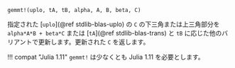 ```
gemmt!(uplo, tA, tB, alpha, A, B, beta, C)
```

指定された [`uplo`](@ref stdlib-blas-uplo) の `C` の下三角または上三角部分を `alpha*A*B + beta*C` または [`tA`](@ref stdlib-blas-trans) と `tB` に応じた他のバリアントで更新します。更新された `C` を返します。

!!! compat "Julia 1.11"
    `gemmt!` は少なくとも Julia 1.11 を必要とします。

